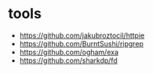 # tools

- https://github.com/jakubroztocil/httpie
- https://github.com/BurntSushi/ripgrep
- https://github.com/ogham/exa
- https://github.com/sharkdp/fd

